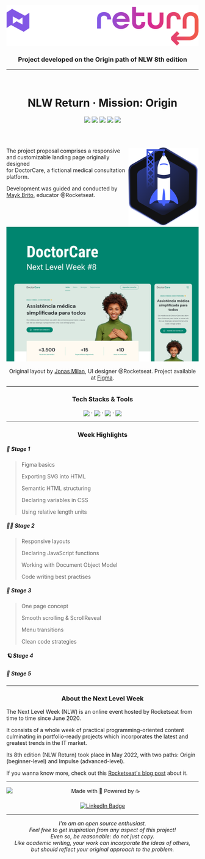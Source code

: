 <p align="center"><img src="./assets/github/logoNLWreturn.png" /></p>

<h3 align="center">
    Project developed on the Origin path of NLW 8th edition
</h3>

---

<br>
<h1 align="center">
    NLW Return · Mission: Origin
</h1>
<p align="center">
<img src="https://img.shields.io/badge/PRs-welcome-00856f.svg?style=flat-square"/>
    <img src="https://img.shields.io/github/license/bpires/nlw-return-origin?color=00856f"/>
<img src="https://img.shields.io/github/repo-size/bpires/nlw-return-origin?color=00856f"/>
<img src="https://img.shields.io/github/last-commit/bpires/nlw-return-origin?color=00856f"/>
<img src="https://img.shields.io/github/languages/count/bpires/nlw-return-origin?color=00856f"/>
</p>

<br>

<br>
<div><img align="right" src="./assets/github/origin-logo.svg">

<p align="left">
    The project proposal comprises a responsive and customizable landing page originally designed <br>for DoctorCare, a fictional medical consultation platform.
</p>
<p align="left">Development was guided and conducted by<a href="https://maykbrito.dev/"> Mayk Brito</a>, educator @Rocketseat.</p>
    <br>
    <br>

</div>

<a href="https://www.figma.com/community/file/1102912263666619803"><img src="./assets/github/DoctorCareFigma.png"></a>

<p align="center">Original layout by <a href="https://jonasmilan.cc/">Jonas Milan</a>, UI designer @Rocketseat. Project available at <a href="https://www.figma.com/community/file/1102912263666619803">Figma</a>.</p>

---

<h3 align="center">Tech Stacks & Tools</h3>
    <div align="center">
    <img align="center" height="30" src="https://cdn.worldvectorlogo.com/logos/html-1.svg">
    <span> · </span>
    <img align="center" height="30" src="https://cdn.worldvectorlogo.com/logos/css-3.svg">
    <span> · </span>
    <a href="https://www.javascript.com/"><img align="center" height="30" src="https://cdn.worldvectorlogo.com/logos/logo-javascript.svg"></a>
    <span> · </span>
    <a href="https://scrollrevealjs.org/"><img align="center" height="30" src="https://scrollrevealjs.org/img/logomark.svg"></a>
    </div>

---

<h3 align="center">Week Highlights</h3>

##### 🔭 Stage 1

> Figma basics
> 
> Exporting SVG into HTML
> 
> Semantic HTML structuring
> 
> Declaring variables in CSS
> 
> Using relative length units

##### 👨‍🚀 Stage 2

> Responsive layouts
> 
> Declaring JavaScript functions
> 
> Working with Document Object Model
> 
> Code writing best practises

##### 🚀 Stage 3

>One page concept
>
>Smooth scrolling & ScrollReveal
>
>Menu transitions
>
>Clean code strategies

##### 🪐 Stage 4

##### 🌌 Stage 5

---

<h3 align="center">About the Next Level Week</h3>

<p>The Next Level Week (NLW) is an online event hosted by Rocketseat from time to time since June 2020. </p>

<p>It consists of a whole week of practical programming-oriented content culminating in portfolio-ready projects which incorporates the latest and greatest trends in the IT market.</p>

<p>Its 8th edition (NLW Return) took place in May 2022, with two paths: Origin (beginner-level) and Impulse (advanced-level).</p>

<p>If you wanna know more, check out this <a href="https://blog.rocketseat.com.br/o-que-e-next-level-week/">Rocketseat's blog post</a> about it.</p>

---

<div>
<img align="left" src="https://avatars.githubusercontent.com/bpires?size=75">
<p align="center">
Made with 💜 Powered by ☕<p>
<p align="center"><a href="https://www.linkedin.com/in/rafaelbpires" target="_blank"><img align="center" src="https://img.shields.io/badge/get%20in%20touch!-0077B5?style=flat&logo=linkedin&logoColor=white" alt="LinkedIn Badge" height="25"></a></p>
<div>

--- 

<p align="center"><i>
I'm am an open source enthusiast. 
<br/>Feel free to get inspiration from any aspect of this project! 
<br/>Even so, be reasonable: do not just copy.
<br/>Like academic writing, your work can incorporate the ideas of others,
<br>but should reflect your original approach to the problem.
    <i></p>
